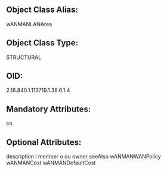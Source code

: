 ## Object Class Alias:
  wANMANLANArea

## Object Class Type:
  STRUCTURAL

## OID:
  2.16.840.1.113719.1.38.6.1.4

## Mandatory Attributes:
  cn

## Optional Attributes:
  description
  l
  member
  o
  ou
  owner
  seeAlso
  wANMANWANPolicy
  wANMANCost
  wANMANDefaultCost
